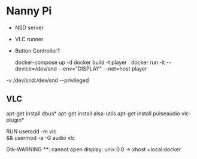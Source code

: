 # Nanny Pi
- NSD server
- VLC runner
- Button Controller?

    docker-compose up -d
    docker build -t player .
    docker run -it --device=/dev/snd --env="DISPLAY" --net=host player 

-v /dev/snd:/dev/snd --privileged
## VLC



apt-get install dbus*
apt-get install alsa-utils
apt-get install pulseaudio
vlc-plugin*

RUN useradd -m vlc \
&& usermod -a -G audio vlc


Gtk-WARNING **: cannot open display: unix:0.0
 ->
xhost +local:docker